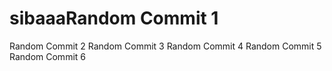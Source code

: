 # sibaaaRandom Commit 1
Random Commit 2
Random Commit 3
Random Commit 4
Random Commit 5
Random Commit 6
